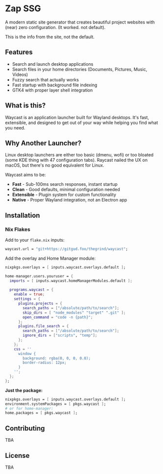 # Zap SSG

A modern static site generator that creates beautiful project websites with (near) zero configuration. (It worked. not default).

This is the info from the site, not the default.

## Features

- Search and launch desktop applications
- Search files in your home directories (Documents, Pictures, Music, Videos)
- Fuzzy search that actually works
- Fast startup with background file indexing
- GTK4 with proper layer shell integration

## What is this?

Waycast is an application launcher built for Wayland desktops. It's fast, extensible, and designed to get out of your way while helping you find what you need.

## Why Another Launcher?

Linux desktop launchers are either too basic (dmenu, wofi) or too bloated (some KDE thing with 47 configuration tabs). Raycast nailed the UX on macOS, but there's no good equivalent for Linux.

Waycast aims to be:
- **Fast** - Sub-100ms search responses, instant startup
- **Clean** - Good defaults, minimal configuration needed  
- **Extensible** - Plugin system for custom functionality
- **Native** - Proper Wayland integration, not an Electron app

## Installation

### Nix Flakes

Add to your `flake.nix` inputs:
```nix
waycast.url = "git+https://gitgud.foo/thegrind/waycast";
```

Add the overlay and Home Manager module:
```nix
nixpkgs.overlays = [ inputs.waycast.overlays.default ];

home-manager.users.youruser = {
  imports = [ inputs.waycast.homeManagerModules.default ];
  
  programs.waycast = {
    enable = true;
    settings = {
      plugins.projects = {
        search_paths = ["/absolute/path/to/search"];
        skip_dirs = [ "node_modules" "target" ".git" ];
        open_command = "code -n {path}";
      };
      plugins.file_search = {
        search_paths = ["/absolute/path/to/search"];
        ignore_dirs = ["scripts", "temp"];
      };
    };
    css = ''
      window {
        background: rgba(0, 0, 0, 0.8);
        border-radius: 12px;
      }
    '';
  };
};
```

**Just the package:**
```nix
nixpkgs.overlays = [ inputs.waycast.overlays.default ];
environment.systemPackages = [ pkgs.waycast ];
# or for home-manager:
home.packages = [ pkgs.waycast ];
```

## Contributing

TBA

## License

TBA